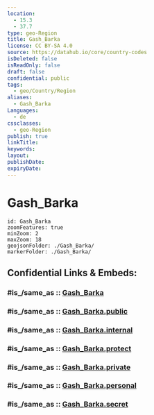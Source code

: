 ```yaml
---
location:
  - 15.3
  - 37.7
type: geo-Region
title: Gash_Barka
license: CC BY-SA 4.0
source: https://datahub.io/core/country-codes
isDeleted: false
isReadOnly: false
draft: false
confidential: public
tags:
  - geo/Country/Region
aliases:
  - Gash_Barka
Languages:
  - de
cssclasses:
  - geo-Region
publish: true
linkTitle:
keywords:
layout:
publishDate:
expiryDate:
---
```


# Gash_Barka

```leaflet
id: Gash_Barka
zoomFeatures: true 
minZoom: 2 
maxZoom: 18
geojsonFolder: ./Gash_Barka/
markerFolder: ./Gash_Barka/
```


## Confidential Links & Embeds: 

### #is_/same_as :: [Gash_Barka](/_Standards/Earth/Continent/Africa/Africa~East/Eritrea/Regions~Eritrea/Gash_Barka.md) 

### #is_/same_as :: [Gash_Barka.public](/_public/Earth/Continent/Africa/Africa~East/Eritrea/Regions~Eritrea/Gash_Barka.public.md) 

### #is_/same_as :: [Gash_Barka.internal](/_internal/Earth/Continent/Africa/Africa~East/Eritrea/Regions~Eritrea/Gash_Barka.internal.md) 

### #is_/same_as :: [Gash_Barka.protect](/_protect/Earth/Continent/Africa/Africa~East/Eritrea/Regions~Eritrea/Gash_Barka.protect.md) 

### #is_/same_as :: [Gash_Barka.private](/_private/Earth/Continent/Africa/Africa~East/Eritrea/Regions~Eritrea/Gash_Barka.private.md) 

### #is_/same_as :: [Gash_Barka.personal](/_personal/Earth/Continent/Africa/Africa~East/Eritrea/Regions~Eritrea/Gash_Barka.personal.md) 

### #is_/same_as :: [Gash_Barka.secret](/_secret/Earth/Continent/Africa/Africa~East/Eritrea/Regions~Eritrea/Gash_Barka.secret.md)

